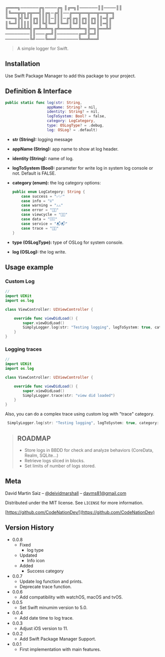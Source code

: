 
╔═══╗──────╔╗────╔╗
║╔═╗║──────║║────║║
║╚══╦╦╗╔╦══╣║╔╗─╔╣║──╔══╦══╦══╦══╦═╗
╚══╗╠╣╚╝║╔╗║║║║─║║║─╔╣╔╗║╔╗║╔╗║║═╣╔╝
║╚═╝║║║║║╚╝║╚╣╚═╝║╚═╝║╚╝║╚╝║╚╝║║═╣║
╚═══╩╩╩╩╣╔═╩═╩═╗╔╩═══╩══╩═╗╠═╗╠══╩╝
────────║║───╔═╝║───────╔═╝╠═╝║
────────╚╝───╚══╝───────╚══╩══╝
> A simple logger for Swift.

## Installation
Use Swift Package Manager to add this package to your project.

## Definition & Interface
```swift
public static func log(str: String, 
                   appName: String? = nil, 
                   identity: String? = nil, 
                   logToSystem: Bool? = false, 
                   category: LogCategory, 
                   type: OSLogType? = .debug, 
                   log: OSLog? = .default)
```
- **str (String):** logging message
- **appName (String):** app name to show at log header.
- **identity (String):** name of log.
- **logToSystem (Bool):** parameter for write log in system log console or not. Default is FALSE.
- **category (enum):** the log category options:
    ```swift 
    public enum LogCategory: String {
        case success = "✅✅"
        case info = "ℹ️ℹ️"
        case warning = "⚠️⚠️"
        case error = "🧨🧨"
        case viewcycle = "📱📱"
        case data = "🗄🗄"
        case service = "📬📬"
        case trace = "🔸🔸"
    }
    ```

- **type (OSLogType):** type of OSLog for system console.
- **log (OSLog):** the log write.

## Usage example
### Custom Log
```swift
//
import UIKit
import os.log

class ViewController: UIViewController {

    override func viewDidLoad() {
        super.viewDidLoad()
        SimplyLogger.log(str: "Testing logging", logToSystem: true, category: .error, type: .error)
    }
}
```
### Logging traces
```swift
//
import UIKit
import os.log

class ViewController: UIViewController {

    override func viewDidLoad() {
        super.viewDidLoad()
        SimplyLogger.trace(str: "view did loaded")
    }
}
```
Also, you can do a complex trace using custom log with "trace" category.
```swift 
 SimplyLogger.log(str: "Testing logging", logToSystem: true, category: .trace, type: .debug)
```

>
>## ROADMAP
>- Store logs in BBDD for check and analyze behaviors (CoreData, Realm, SQLite...)
>- Retrieve logs sliced in blocks.
>- Set limits of number of logs stored.



## Meta

David Martin Saiz – [@deividmarshall](https://twitter.com/deividmarshall) – davms81@gmail.com

Distributed under the MIT license. See ``LICENSE`` for more information.

[https://github.com/CodeNationDev/](https://github.com/CodeNationDev)

## Version History
* 0.0.8
  * Fixed
    - log type
  * Updated
    - Info icon
  * Added
    - Success category
* 0.0.7
  * Update log function and prints.
  * Deprecate trace function.
* 0.0.6
  * Add compatibility with watchOS, macOS and tvOS.
* 0.0.5
  * Set Swift minumim version to 5.0.
* 0.0.4
  * Add date time to log trace.
* 0.0.3
  * Adjust iOS version to 11.
* 0.0.2
  * Add Swift Package Manager Support.
* 0.0.1
    * First implementation with main features.
